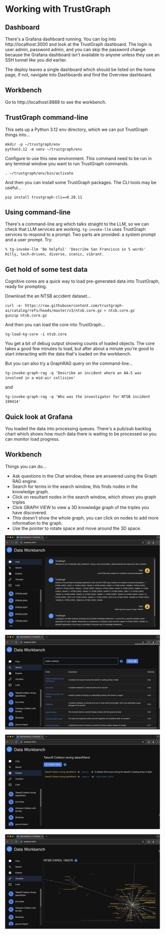 
# Working with TrustGraph

## Dashboard

There's a Grafana dashboard running.  You can log into
http://localhost:3000 and look at the TrustGraph dashboard.
The login is user admin, password admin, and you can skip the password
change because the Grafana dashboard isn't available to anyone unless
they use an SSH tunnel like you did earlier.

The deploy leaves a single dashboard which should be listed on the home
page, if not, navigate into Dashboards and find the Overview dashboard.

## Workbench

Go to http://localhost:8888 to see the workbench.

## TrustGraph command-line

This sets up a Python 3.12 env directory, which we can put TrustGraph
things into...

```
mkdir -p ~/trustgraph/env
python3.12 -m venv ~/trustgraph/env
```

Configure to use this new environment.  This command need to be run in
any terminal window you want to run TrustGraph commands.

```
. ~/trustgraph/env/bin/activate
```

And then you can install some TrustGraph packages.  The CLI tools may be
useful...

```
pip install trustgraph-cli==0.20.11
```

## Using command-line

There's a command-line arg which talks straight to the LLM, so we can
check that LLM services are working.  `tg-invoke-llm` uses TrustGraph
services to respond to a prompt.  Two parts are provided: a system prompt
and a user prompt.  Try:

```
% tg-invoke-llm 'Be helpful' 'Describe San Francisco in 5 words'
Hilly, tech-driven, diverse, scenic, vibrant.
```

## Get hold of some test data

Cognitive cores are a quick way to load pre-generated data into TrustGraph,
ready for prompting.

Download the an NTSB accident dataset...

```
curl -o- https://raw.githubusercontent.com/trustgraph-ai/catalog/refs/heads/master/v3/ntsb.core.gz > ntsb.core.gz
gunzip ntsb.core.gz
```

And then you can load the core into TrustGraph...

```
tg-load-kg-core -i ntsb.core
```

You get a bit of debug output showing counts of loaded objects.  The core
takes a good few minutes to load, but after about a minute you're good to
start interacting with the data that's loaded on the workbench.

But you can also try a GraphRAG query on the command-line...

```
tg-invoke-graph-rag -q 'Describe an incident where an AA-5 was involved in a mid-air collision'
```

and

```
tg-invoke-graph-rag -q 'Who was the investigator for NTSB incident 199414'
```

## Quick look at Grafana

You loaded the data into processing queues.  There's a pub/sub backlog
chart which shows how much data there is waiting to be processed so you
can monitor load progress.

## Workbench

Things you can do...

- Ask questions in the Chat window, these are answered using the Graph RAG
  engine.
- Search for terms in the search window, this finds nodes in the knowledge
  graph.
- Click on resultant nodes in the search window, which shows you graph
  triples
- Click GRAPH VIEW to view a 3D knowledge graph of the triples you have
  discovered.
- This doesn't show the whole graph, you can click on nodes to add more
  information to the graph.
- Use the pointer to rotate space and move around the 3D space.

![Screenshot of chat](workbench-chat.png)

![Screenshot of search](workbench-search.png)

![Screenshot of triples view](workbench-triples.png)

![Screenshot of Graph Viz](workbench-graph-viz.png)

